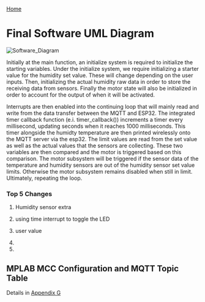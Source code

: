 [Home](/index.md)

# **Final Software UML Diagram**

![Software_Diagram](https://github.com/Team-309-Hydro-Pro/EGR314-Spring2024-Team309.github.io/assets/84349229/1e965695-f002-4723-ada9-f6fbf64a2fa5)

Initially at the main function, an initialize system is required to initialize the starting variables.  Under the initialize system, we require initializing a starter value for the humidity set value. These will change depending on the user inputs. Then, initializing the actual humidity raw data in order to store the receiving data from sensors. Finally the motor state will also be initialized in order to account for the output of when it will be activated.

Interrupts are then enabled into the continuing loop that will mainly read and write from the data transfer between the MQTT and ESP32. The integrated timer callback function (e.i. timer_callback()) increments a timer every millisecond, updating seconds when it reaches 1000 milliseconds. This timer alongside the humidty temperature are then printed wirelessly onto the MQTT server via the esp32. The limit values are read from the set value as well as the actual values that the sensors are collecting. These two variables are then compared and the motor is triggered based on this comparison. The motor subsystem will be triggered if the sensor data of the temperature and humidity sensors are out of the humidity sensor set value limits. Otherwise the motor subsystem remains disabled when still in limit. Ultimately, repeating the loop. 

### Top 5 Changes
1. Humidity sensor extra

2. using time interrupt to toggle the LED

3. user value

4.

5.

## MPLAB MCC Configuration and MQTT Topic Table 
Details in [Appendix G](/Appendix_G.md)

